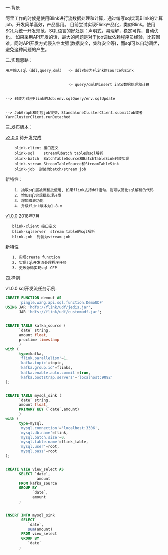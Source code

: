 一.背景
    
   阿里工作的时候是使用Blink进行流数据处理和计算，通过编写sql实现Blink的计算job，开发简单高效，产品易用。
   目前尝试实现Flink产品化，类似Blink。使用SQL为统一开发规范，SQL语言的好处是：声明式，易理解，稳定可靠，自动优化。
   如果采用API开发的话，最大的问题是对于job调优依赖程序员经验，比较困难，同时API开发方式侵入性太强(数据安全，集群安全等)，而sql可以自动调优，避免这种问题的产生。
   
二.实现思路：
   
    用户输入sql（ddl,query,dml）  -> ddl对应为Flink的source和sink
                           
                           
                                -> query/dml的insert into数据处理和计算
                           
                           
    --> 封装为对应Flink的Job:env.sqlQuery/env.sqlUpdate
    
    
    --> JobGraph和对应job提交，StandaloneClusterClient.submitJob或者YarnClusterClient.runDetached

三.发布版本：

   [v2.0.0](https://github.com/ambition119/FlinkSQL/tree/master)  待开发完成
   
        blink-client 接口定义
        blink-sql    stream和batch table的sql解析
        blink-batch  BatchTableSource和BatchTableSink封装实现
        blink-stream StreamTableSource和StreamTableSink
        blink-job  封装为batch/stream job 
    
   新特性：
        
        1. 抽取sql层被流和批使用, 如果flink支持ddl语句，则可以简化sql解析的代码
        2. 增加sql实现批处理开发
        3. 增加维表功能
        4. 升级flink版本为1.8.x

   [v1.0.0](https://github.com/ambition119/FlinkSQL/tree/v1.0.0)  2018年7月
   
       blink-client 接口定义
       blink-sqlserver  stream table的sql解析
       blink-job  封装为stream job    
      
   [新特性](/doc/v1.0.0.md)
       
       1. 实现create function
       2. 实现sql开发流处理程序任务  
       3. 更改源码实现sql CEP
    
四.样例

v1.0.0 sql开发流任务示例:
```sql
CREATE FUNCTION demouf AS 
      'pingle.wang.api.sql.function.DemoUDF' 
USING JAR 'hdfs://flink/udf/jedis.jar',
      JAR 'hdfs://flink/udf/customudf.jar';
      
      
CREATE TABLE kafka_source (
      `date` string,
      amount float, 
      proctime timestamp
      ) 
with (
      type=kafka,
      'flink.parallelism'=1,
      'kafka.topic'=topic,
      'kafka.group.id'=flinks,
      'kafka.enable.auto.commit'=true,
      'kafka.bootstrap.servers'='localhost:9092'
);


CREATE TABLE mysql_sink (
      `date` string, 
      amount float, 
      PRIMARY KEY (`date`,amount)
      ) 
with (
      type=mysql,
      'mysql.connection'='localhost:3306',
      'mysql.db.name'=flink,
      'mysql.batch.size'=0,
      'mysql.table.name'=flink_table,
      'mysql.user'=root,
      'mysql.pass'=root
);


CREATE VIEW view_select AS 
      SELECT `date`, 
              amount 
      FROM kafka_source 
      GROUP BY 
            `date`,
            amount
      ;


INSERT INTO mysql_sink 
       SELECT 
          `date`, 
          sum(amount) 
       FROM view_select 
       GROUP BY 
          `date`
      ;
```